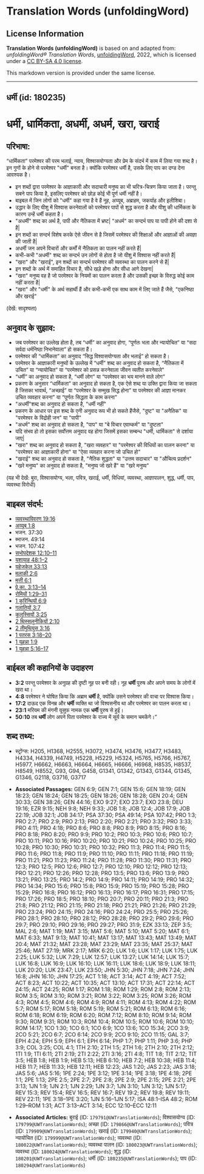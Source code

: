 # Translation Words (unfoldingWord)

## License Information

**Translation Words (unfoldingWord)** is based on and adapted from: _unfoldingWord® Translation Words_, [unfoldingWord](https://unfoldingword.org/utw), 2022, which is licensed under a [CC BY-SA 4.0 license](https://creativecommons.org/licenses/by-sa/4.0/legalcode.en).

This markdown version is provided under the same license.



--------------------------------

## धर्मी (id: 180235)

धर्मी, धार्मिकता, अधर्मी, अधर्म, खरा, खराई
==========================================

परिभाषा:
--------

“धार्मिकता” परमेश्वर की परम भलाई, न्याय, विश्वासयोग्यता और प्रेम के संदर्भ में काम में लिया गया शब्द है। इन गुणों के होने से परमेश्वर "धर्मी" बनता है। क्योंकि परमेश्वर धर्मी है, उसके लिए पाप का दण्ड देना आवश्यक है।

* इन शब्दों द्वारा परमेश्वर के आज्ञाकारी और सदाचारी मनुष्य का भी चरित्र\-चित्रण किया जाता है। परन्तु सबने पाप किया है, इसलिए परमेश्वर को छोड़ कोई भी पूर्ण धर्मी नहीं है।
* बाइबल में जिन लोगों को "धर्मी" कहा गया है वे हैं नूह, अय्यूब, अब्राहम, जकर्याह और इलीशिबा।
* उद्धार के लिए यीशु में विश्वास करनेवालों को परमेश्वर पापों से शुद्ध करता है और यीशु की धार्मिकता के कारण उन्हें धर्मी कहता है।
* "अधर्मी" शब्द का अर्थ है, पापी और नैतिकता में भ्रष्ट\| "अधर्म" का सन्दर्भ पाप या पापी होने की दशा से है\|
* इन शब्दों का सन्दर्भ विशेष करके ऐसे जीवन से है जिसमें परमेश्वर की शिक्षाओं और आज्ञाओं की अवज्ञा की जाती है\|
* अधर्मी जन अपने विचारों और कर्मों में नैतिकता का पालन नहीं करते हैं\|
* कभी\-कभी "अधर्मी" शब्द का सन्दर्भ उन लोगों से होता है जो यीशु में विश्वास नहीं करते हैं\|
* "खरा" और "खराई", इन शब्दों का सन्दर्भ परमेश्वर की व्यवस्था का पालन करने से है\|
* इन शब्दों के अर्थ में समाहित विचार है, सीधे खड़े होना और सीधा आगे देखना\|
* "खरा" मनुष्य वह है जो परमेश्वर के नियमों का पालन करता है और उसकी इच्छा के विरुद्ध कोई काम नहीं करता है\|
* "खरा" और "धर्मी" के अर्थ सहार्थी हैं और कभी\-कभी एक साथ काम में लिए जाते हैं जैसे, "एकनिष्ठा और खराई"

(देखें: सादृश्यता)

अनुवाद के सुझाव:
----------------

* जब परमेश्वर का उल्लेख होता है, तब “धर्मी” का अनुवाद होगा, “पूर्णतः भला और न्यायोचित” या “सदा सर्वदा धर्मनिष्ठा निभानेवाला” हो सकता हैं।
* परमेश्वर की “धार्मिकता” का अनुवाद “सिद्ध विश्वासयोग्यता और भलाई” हो सकता है।
* परमेश्वर के आज्ञाकारी मनुष्यों के उल्लेख में “धर्मी” शब्द का अनुवाद हो सकता है, “नैतिकता में उचित” या “न्यायोचित” या “परमेश्वर को प्रसन्न करनेवाला जीवन व्यतीत करनेवाले"
* “धर्मी” का अनुवाद हो सकता है, “धर्मी लोग” या “परमेश्वर का भय मानने वाले लोग”
* प्रकरण के अनुसार “धार्मिकता” का अनुवाद हो सकता है, एक ऐसे शब्द या उक्ति द्वारा किया जा सकता है जिसका भावार्थ, “अच्छाई” या “परमेश्वर के सम्मुख सिद्ध होना” या परमेश्वर की आज्ञा मानकर उचित व्यवहार करना” या “पूर्णतः सिद्धता के काम करना”
* "अधर्मी"शब्द का अनुवाद हो सकता है, "धर्मी नहीं"
* प्रकरण के आधार पर इस शब्द के एनी अनुवाद रूप भी हो सकते हैंजैसे, "दुष्ट" या "अनैतिक" या "परमेश्वर के विद्रोही जन" या "पापी"
* "अधर्म" शब्द का अनुवाद हो सकता है, "पाप" या "बे विचार एवाम्कर्म" या "दुष्टता"
* यदि संभव हो तो इसका सर्वोत्तम अनुवाद वह होगा जिसमें इसका सम्बन्ध "धर्मी, धार्मिकता" से दर्शाया जाए\|
* "खरा" शब्द का अनुवाद हो सकता है, "खरा व्यवहार" या "परमेश्वर की विधियों का पालन करना" या "परमेश्वर का आज्ञाकारी होना" या "ऐसा व्यवहार करना जो उचित हो"
* "खराई" शब्द का अनुवाद हो सकता है, "नैतिक शुद्धता" या "उत्तम सदाचार" या "औचित्य प्रदर्शन"
* "खरे मनुष्य" का अनुवाद हो सकता है, "मनुष्य जो खरे हैं" या "खरे मनुष्य"

(यह भी देखें: बुरा, विश्वासयोग्य, भला, पवित्र, खराई, धर्मी, विधियां, व्यवस्था, आज्ञापालन, शुद्ध, धर्मी, पाप, व्यवस्था विरोधी)

बाइबल संदर्भ:
-------------

* [व्यवस्थाविवरण 19:16](https://ref.ly/Deut19:16)
* [अय्यूब 1:8](https://ref.ly/Job1:8)
* भजन. 37:30
* ब्भाजन. 49:14
* भजन. 107:42
* [सभोपदेशक 12:10–11](https://ref.ly/Eccl12:10-Eccl12:11)
* [यशायाह 48:1–2](https://ref.ly/Isa48:1-Isa48:2)
* [यहेजकेल 33:13](https://ref.ly/Ezek33:13)
* [मलाकी 2:6](https://ref.ly/Mal2:6)
* [मत्ती 6:1](https://ref.ly/Matt6:1)
* [प्रे.का. 3:13–14](https://ref.ly/Acts3:13-Acts3:14)
* [रोमियों 1:29–31](https://ref.ly/Rom1:29-Rom1:31)
* [1 कुरिन्थियों 6:9](https://ref.ly/1Cor0:0)
* [गलातियों 3:7](https://ref.ly/Gal3:7)
* [कुलुस्सियों 3:25](https://ref.ly/Col3:25)
* [2 थिस्सलुनीकियों 2:10](https://ref.ly/2Thess0:0)
* [2 तीमुथियुस 3:16](https://ref.ly/2Tim0:0)
* [1 पतरस 3:18–20](https://ref.ly/1Pet0:0)
* [1 यूहन्ना 1:9](https://ref.ly/1John0:0)
* [1 यूहन्ना 5:16–17](https://ref.ly/1John0:0)

बाईबल की कहानियों के उदाहरण
---------------------------

* **3:2** परन्तु परमेश्वर के अनुग्रह की दृष्टी नूह पर बनी रही। नूह **धर्मी** पुरुष और अपने समय के लोगों में खरा था।
* **4:8** परमेश्वर ने घोषित किया कि अब्राम **धर्मी** है, क्योंकि उसने परमेश्वर की वाचा पर विश्वास किया।
* **17:2** दाऊद एक विनम्र और **धर्मी** व्यक्ति था जो विश्वसनीय था और परमेश्वर का पालन करता था।
* **23:1** मरियम की मंगनी यूसुफ नामक एक **धर्मी** पुरुष से हुई।
* **50:10** तब **धर्मी** लोग अपने पिता परमेश्वर के राज्य में सूर्य के समान चमकेंगे।”

शब्द तथ्य:
----------

* स्ट्रोंग्स: H205, H1368, H2555, H3072, H3474, H3476, H3477, H3483, H4334, H4339, H4749, H5228, H5229, H5324, H5765, H5766, H5767, H5977, H6662, H6663, H6664, H6665, H6666, H6968, H8535, H8537, H8549, H8552, G93, G94, G458, G1341, G1342, G1343, G1344, G1345, G1346, G2118, G3716, G3717

* **Associated Passages:** GEN 6:9; GEN 7:1; GEN 15:6; GEN 18:19; GEN 18:23; GEN 18:24; GEN 18:25; GEN 18:26; GEN 18:28; GEN 20:4; GEN 30:33; GEN 38:26; GEN 44:16; EXO 9:27; EXO 23:7; EXO 23:8; DEU 19:16; EZR 9:15; NEH 9:8; NEH 9:33; JOB 1:8; JOB 12:4; JOB 17:9; JOB 22:19; JOB 32:1; JOB 34:17; PSA 37:30; PSA 49:14; PSA 107:42; PRO 1:3; PRO 2:7; PRO 2:9; PRO 2:13; PRO 2:20; PRO 2:21; PRO 3:32; PRO 3:33; PRO 4:11; PRO 4:18; PRO 8:6; PRO 8:8; PRO 8:9; PRO 8:15; PRO 8:16; PRO 8:18; PRO 8:20; PRO 9:9; PRO 10:2; PRO 10:3; PRO 10:6; PRO 10:7; PRO 10:11; PRO 10:16; PRO 10:20; PRO 10:21; PRO 10:24; PRO 10:25; PRO 10:28; PRO 10:30; PRO 10:31; PRO 10:32; PRO 11:3; PRO 11:4; PRO 11:5; PRO 11:6; PRO 11:8; PRO 11:9; PRO 11:10; PRO 11:11; PRO 11:18; PRO 11:19; PRO 11:21; PRO 11:23; PRO 11:24; PRO 11:28; PRO 11:30; PRO 11:31; PRO 12:3; PRO 12:5; PRO 12:6; PRO 12:7; PRO 12:10; PRO 12:12; PRO 12:13; PRO 12:21; PRO 12:26; PRO 12:28; PRO 13:5; PRO 13:6; PRO 13:9; PRO 13:21; PRO 13:25; PRO 14:2; PRO 14:9; PRO 14:11; PRO 14:19; PRO 14:32; PRO 14:34; PRO 15:6; PRO 15:8; PRO 15:9; PRO 15:19; PRO 15:28; PRO 15:29; PRO 16:8; PRO 16:12; PRO 16:13; PRO 16:17; PRO 16:31; PRO 17:15; PRO 17:26; PRO 18:5; PRO 18:10; PRO 20:7; PRO 20:11; PRO 21:3; PRO 21:8; PRO 21:12; PRO 21:15; PRO 21:18; PRO 21:21; PRO 21:26; PRO 21:29; PRO 23:24; PRO 24:15; PRO 24:16; PRO 24:24; PRO 25:5; PRO 25:26; PRO 28:1; PRO 28:10; PRO 28:12; PRO 28:28; PRO 29:2; PRO 29:6; PRO 29:7; PRO 29:10; PRO 29:16; PRO 29:27; PRO 31:9; EZK 33:13; ZEP 3:5; MAL 2:6; MAT 1:19; MAT 3:15; MAT 5:6; MAT 5:10; MAT 5:20; MAT 6:1; MAT 6:33; MAT 9:13; MAT 10:41; MAT 13:17; MAT 13:43; MAT 13:49; MAT 20:4; MAT 21:32; MAT 23:28; MAT 23:29; MAT 23:35; MAT 25:37; MAT 25:46; MAT 27:19; MRK 2:17; MRK 6:20; LUK 1:6; LUK 1:17; LUK 1:75; LUK 2:25; LUK 5:32; LUK 7:29; LUK 12:57; LUK 13:27; LUK 14:14; LUK 15:7; LUK 16:8; LUK 16:9; LUK 16:10; LUK 16:11; LUK 18:6; LUK 18:9; LUK 18:11; LUK 20:20; LUK 23:47; LUK 23:50; JHN 5:30; JHN 7:18; JHN 7:24; JHN 16:8; JHN 16:10; JHN 17:25; ACT 1:18; ACT 3:14; ACT 4:19; ACT 7:52; ACT 8:23; ACT 10:22; ACT 10:35; ACT 13:10; ACT 17:31; ACT 22:14; ACT 24:15; ACT 24:25; ROM 1:17; ROM 1:18; ROM 1:29; ROM 2:8; ROM 2:13; ROM 3:5; ROM 3:10; ROM 3:21; ROM 3:22; ROM 3:25; ROM 3:26; ROM 4:3; ROM 4:5; ROM 4:6; ROM 4:9; ROM 4:11; ROM 4:13; ROM 4:22; ROM 5:7; ROM 5:17; ROM 5:18; ROM 5:19; ROM 5:21; ROM 6:13; ROM 6:16; ROM 6:18; ROM 6:19; ROM 6:20; ROM 7:12; ROM 8:10; ROM 9:14; ROM 9:30; ROM 9:31; ROM 10:3; ROM 10:4; ROM 10:5; ROM 10:6; ROM 10:10; ROM 14:17; 1CO 1:30; 1CO 6:1; 1CO 6:9; 1CO 13:6; 1CO 15:34; 2CO 3:9; 2CO 5:21; 2CO 6:7; 2CO 6:14; 2CO 9:9; 2CO 9:10; 2CO 11:15; GAL 3:7; EPH 4:24; EPH 5:9; EPH 6:1; EPH 6:14; PHP 1:7; PHP 1:11; PHP 3:6; PHP 3:9; COL 3:25; COL 4:1; 1TH 2:10; 2TH 1:5; 2TH 1:6; 2TH 2:10; 2TH 2:12; 1TI 1:9; 1TI 6:11; 2TI 2:19; 2TI 2:22; 2TI 3:16; 2TI 4:8; TIT 1:8; TIT 2:12; TIT 3:5; HEB 1:8; HEB 1:9; HEB 5:13; HEB 6:10; HEB 7:2; HEB 10:38; HEB 11:4; HEB 11:7; HEB 11:33; HEB 12:11; HEB 12:23; JAS 1:20; JAS 2:23; JAS 3:18; JAS 5:6; JAS 5:16; 1PE 2:24; 1PE 3:12; 1PE 3:14; 1PE 3:18; 1PE 4:18; 2PE 1:1; 2PE 1:13; 2PE 2:5; 2PE 2:7; 2PE 2:8; 2PE 2:9; 2PE 2:15; 2PE 2:21; 2PE 3:13; 1JN 1:9; 1JN 2:1; 1JN 2:29; 1JN 3:7; 1JN 3:10; 1JN 3:12; 1JN 5:17; REV 15:3; REV 15:4; REV 16:5; REV 16:7; REV 19:2; REV 19:8; REV 19:11; REV 22:11; 1PE 3:18–1PE 3:20; 1JN 5:16–1JN 5:17; ISA 48:1–ISA 48:2; ROM 1:29–ROM 1:31; ACT 3:13–ACT 3:14; ECC 12:10–ECC 12:11
* **Associated Articles:** बुराई (ID: `179791@UWTranslationWords`); विश्वासयोग्य (ID: `179799@UWTranslationWords`); अच्छा (ID: `179866@UWTranslationWords`); पवित्र (ID: `179909@UWTranslationWords`); खराई (ID: `179940@UWTranslationWords`); न्यायोचित (ID: `179999@UWTranslationWords`); व्यवस्था (ID: `180022@UWTranslationWords`); व्यवस्था पालन (ID: `180023@UWTranslationWords`); व्यवस्था (ID: `180024@UWTranslationWords`); शुद्ध (ID: `180201@UWTranslationWords`); धर्मी (ID: `180235@UWTranslationWords`); पाप (ID: `180294@UWTranslationWords`)

